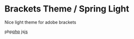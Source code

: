 Brackets Theme / Spring Light
============================
Nice light theme for adobe brackets

php[php](raw.githubusercontent.com/MerryPanda/brackets-theme-spring-light/master/example/css.png) 
js[js](raw.githubusercontent.com/MerryPanda/brackets-theme-spring-light/master/example/js.png) 
